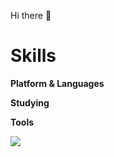Hi there 🐧


# Skills

**Platform & Languages**

**Studying**

**Tools**

<img src="https://img.shields.io/badge/Git-F05032?style=flat-square&logo=Git&logoColor=white"/>

